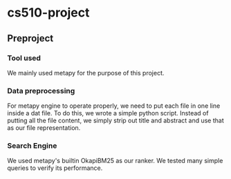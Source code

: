 # cs510-project

## Preproject

### Tool used  
We mainly used metapy for the purpose of this project.  

### Data preprocessing
For metapy engine to operate properly, we need to put each file in one line inside a dat file. To do this, we wrote a simple python script. Instead of putting all the file content, we simply strip out title and abstract and use that as our file representation.

### Search Engine
We used metapy's builtin OkapiBM25 as our ranker. We tested many simple queries to verify its performance. 

